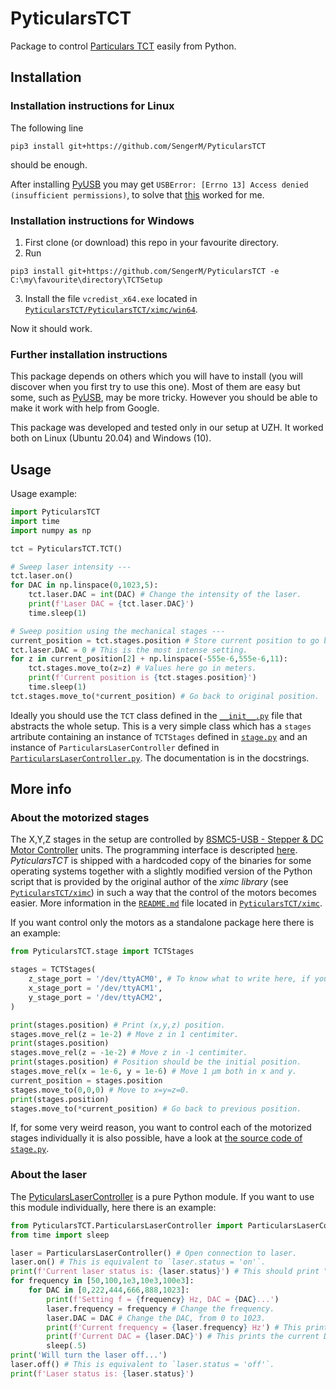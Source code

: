 # PyticularsTCT

Package to control [Particulars TCT](http://particulars.si/) easily from Python.

## Installation

### Installation instructions for Linux

The following line
```
pip3 install git+https://github.com/SengerM/PyticularsTCT
```
should be enough.

After installing [PyUSB](https://github.com/pyusb/pyusb) you may get `USBError: [Errno 13] Access denied (insufficient permissions)`, to solve that [this](https://stackoverflow.com/questions/50625363/usberror-errno-13-access-denied-insufficient-permissions/70436368#70436368) worked for me.

### Installation instructions for Windows

1. First clone (or download) this repo in your favourite directory.
2. Run
```
pip3 install git+https://github.com/SengerM/PyticularsTCT -e C:\my\favourite\directory\TCTSetup
```
3. Install the file `vcredist_x64.exe` located in [`PyticularsTCT/PyticularsTCT/ximc/win64`](PyticularsTCT/ximc/win64).

Now it should work.

### Further installation instructions

This package depends on others which you will have to install (you will discover when you first try to use this one). Most of them are easy but some, such as [PyUSB](https://github.com/pyusb/pyusb), may be more tricky. However you should be able to make it work with help from Google.

This package was developed and tested only in our setup at UZH. It worked both on Linux (Ubuntu 20.04) and Windows (10).

## Usage

Usage example:
```Python
import PyticularsTCT
import time
import numpy as np

tct = PyticularsTCT.TCT()

# Sweep laser intensity ---
tct.laser.on()
for DAC in np.linspace(0,1023,5):
	tct.laser.DAC = int(DAC) # Change the intensity of the laser.
	print(f'Laser DAC = {tct.laser.DAC}')
	time.sleep(1)

# Sweep position using the mechanical stages ---
current_position = tct.stages.position # Store current position to go back in the end.
tct.laser.DAC = 0 # This is the most intense setting.
for z in current_position[2] + np.linspace(-555e-6,555e-6,11):
	tct.stages.move_to(z=z) # Values here go in meters.
	print(f'Current position is {tct.stages.position}')
	time.sleep(1)
tct.stages.move_to(*current_position) # Go back to original position.
```
Ideally you should use the `TCT` class defined in the [`__init__.py`](PyticularsTCT/__init__.py) file that abstracts the whole setup. This is a very simple class which has a `stages` artribute containing an instance of `TCTStages` defined in [`stage.py`](PyticularsTCT/stage.py) and an instance of `ParticularsLaserController` defined in [`ParticularsLaserController.py`](PyticularsTCT/ParticularsLaserController.py). The documentation is in the docstrings.

## More info

### About the motorized stages

The X,Y,Z stages in the setup are controlled by [8SMC5-USB - Stepper & DC Motor Controller](http://www.standa.lt/products/catalog/motorised_positioners?item=525) units. The programming interface is descripted [here](https://doc.xisupport.com/en/8smc5-usb/8SMCn-USB/Programming.html). *PyticularsTCT* is shipped with a hardcoded copy of the binaries for some operating systems together with a slightly modified version of the Python script that is provided by the original author of the *ximc library* (see [`PyticularsTCT/ximc`](PyticularsTCT/ximc)) in such a way that the control of the motors becomes easier. More information in the [`README.md`](PyticularsTCT/ximc/README.md) file located in [`PyticularsTCT/ximc`](PyticularsTCT/ximc).

If you want control only the motors as a standalone package here there is an example:
```Python
from PyticularsTCT.stage import TCTStages

stages = TCTStages(
	z_stage_port = '/dev/ttyACM0', # To know what to write here, if you are in Linux https://unix.stackexchange.com/a/144735/317682, in Windows it is 'COM1' and so.
	x_stage_port = '/dev/ttyACM1', 
	y_stage_port = '/dev/ttyACM2',
)

print(stages.position) # Print (x,y,z) position.
stages.move_rel(z = 1e-2) # Move z in 1 centimiter.
print(stages.position)
stages.move_rel(z = -1e-2) # Move z in -1 centimiter.
print(stages.position) # Position should be the initial position.
stages.move_rel(x = 1e-6, y = 1e-6) # Move 1 µm both in x and y.
current_position = stages.position
stages.move_to(0,0,0) # Move to x=y=z=0.
print(stages.position)
stages.move_to(*current_position) # Go back to previous position.
```
If, for some very weird reason, you want to control each of the motorized stages individually it is also possible, have a look at [the source code of `stage.py`](PyticularsTCT/stage.py).

### About the laser

The [PyticularsLaserController](PyticularsTCT/ParticularsLaserController.py) is a pure Python module. If you want to use this module individually, here there is an example:
```Python
from PyticularsTCT.ParticularsLaserController import ParticularsLaserController
from time import sleep

laser = ParticularsLaserController() # Open connection to laser.
laser.on() # This is equivalent to `laser.status = 'on'`.
print(f'Current laser status is: {laser.status}') # This should print "on".
for frequency in [50,100,1e3,10e3,100e3]:
	for DAC in [0,222,444,666,888,1023]:
		print(f'Setting f = {frequency} Hz, DAC = {DAC}...')
		laser.frequency = frequency # Change the frequency.
		laser.DAC = DAC # Change the DAC, from 0 to 1023.
		print(f'Current frequency = {laser.frequency} Hz') # This prints the current frequency.
		print(f'Current DAC = {laser.DAC}') # This prints the current DAC value.
		sleep(.5)
print('Will turn the laser off...')
laser.off() # This is equivalent to `laser.status = 'off'`.
print(f'Laser status is: {laser.status}')
```
